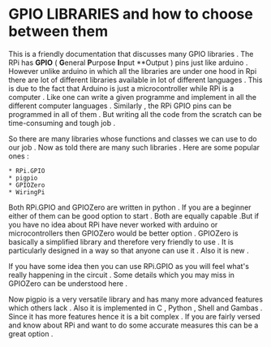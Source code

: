 # GPIO LIBRARIES and how to choose between them 

This is a friendly documentation that discusses many GPIO libraries .  The RPi has **GPIO** ( **G**eneral **P**urpose **I**nput **Output ) pins just like arduino . However unlike arduino in which all the libraries are under one hood in Rpi there are lot of different libraries available in lot of different languages . This is due to the fact that Arduino is just a microcontroller while RPi is a computer . Like one can write a given programme and implement in all the different computer languages . Similarly , the RPi GPIO pins can be programmed in all of them . But writing all the code from the scratch can be time-consuming and tough job .  

So there are many libraries whose functions and classes we can use to do our job . Now as told there are many such libraries . Here are some popular ones :  

    * RPi.GPIO  
    * pigpio
    * GPIOZero  
    * WiringPi  

Both RPi.GPIO and GPIOZero are written in python . If you are a beginner either of them can be good option to start . Both are equally capable .But if you have no idea about RPi have never worked with arduino or microcontrollers then GPIOZero would be better option . GPIOZero is basically a simplified library and therefore very friendly to use .  It is particularly designed in a way so that anyone can use it . Also it is new .
    
If you have some idea then you can use RPi.GPIO as you will feel what's really happening in the circuit . Some details which you may miss in GPIOZero can be understood here .

Now pigpio  is a very versatile library and has many more advanced features which others lack . Also it is implemented in C , Python , Shell and Gambas . Since it has more features hence it is a bit complex . If you are fairly versed and know about RPi and want to do some accurate measures this can be a great option .
